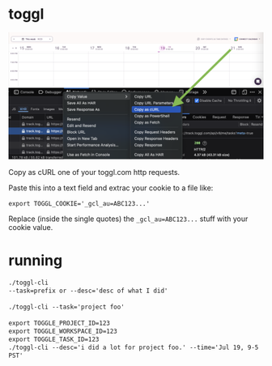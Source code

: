 # toggl

![cURL](cURL.png)

Copy as cURL one of your toggl.com http requests.

Paste this into a text field and extrac your cookie to a file like:

```
export TOGGL_COOKIE='_gcl_au=ABC123...'
```

Replace (inside the single quotes) the `_gcl_au=ABC123...` stuff with your cookie value.

# running

```
./toggl-cli
--task=prefix or --desc='desc of what I did'

./toggl-cli --task='project foo'

export TOGGLE_PROJECT_ID=123
export TOGGLE_WORKSPACE_ID=123
export TOGGLE_TASK_ID=123
./toggl-cli --desc='i did a lot for project foo.' --time='Jul 19, 9-5 PST'
```
